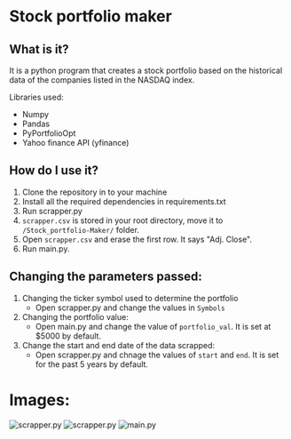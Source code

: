 # Stock portfolio maker 

## What is it?
It is a python program that creates a stock portfolio based on the historical data of the companies listed in the NASDAQ index. 

Libraries used:
*  Numpy
* Pandas
* PyPortfolioOpt
* Yahoo finance API (yfinance)

## How do I use it?

1. Clone the repository in to your machine
2. Install all the required dependencies in requirements.txt
3. Run scrapper.py
4. ```scrapper.csv``` is stored in your root directory, move it to ```/Stock_portfolio-Maker/``` folder.
5. Open ```scrapper.csv``` and erase the first row. It says "Adj. Close".
6. Run main.py.

## Changing the parameters passed:
1. Changing the ticker symbol used to determine the portfolio
    * Open scrapper.py and change the values in ```Symbols```
2. Changing the portfolio value:
    * Open main.py and change the value of ```portfolio_val```. It is set at $5000 by default.
3. Change the start and end date of the data scrapped:
    * Open scrapper.py and chnage the values of ```start``` and ```end```. It is set for the past 5 years by default.

# Images:

![scrapper.py](https://octodex.github.com/images/yaktocat.png)
![scrapper.py](https://octodex.github.com/images/yaktocat.png)
![main.py](https://octodex.github.com/images/yaktocat.png)

